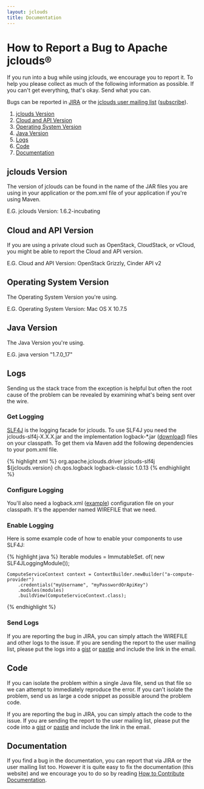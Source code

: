 ```yaml
---
layout: jclouds
title: Documentation
---
```


# How to Report a Bug to Apache jclouds&reg;

If you run into a bug while using jclouds, we encourage you to report it. To help you please collect as much of the following information as possible. If you can't get everything, that's okay. Send what you can.

Bugs can be reported in [JIRA](https://issues.apache.org/jira/browse/JCLOUDS) or the [jclouds user mailing list](mailto:user@jclouds.apache.org) ([subscribe](mailto:jclouds-user-subscribe@apache.org)).

1. [jclouds Version](#jclouds-version)
1. [Cloud and API Version](#cloud-version)
1. [Operating System Version](#os-version)
1. [Java Version](#java-version)
1. [Logs](#logs)
1. [Code](#code)
1. [Documentation](#doc)

## <a id="jclouds-version"></a>jclouds Version

The version of jclouds can be found in the name of the JAR files you are using in your application or the pom.xml file of your application if you're using Maven.

E.G. jclouds Version: 1.6.2-incubating

## <a id="cloud-version"></a>Cloud and API Version

If you are using a private cloud such as OpenStack, CloudStack, or vCloud, you might be able to report the Cloud and API version.

E.G. Cloud and API Version: OpenStack Grizzly, Cinder API v2

## <a id="os-version"></a>Operating System Version

The Operating System Version you're using.

E.G. Operating System Version: Mac OS X 10.7.5

## <a id="java-version"></a>Java Version

The Java Version you're using.

E.G. java version "1.7.0_17"

## <a id="logs"></a>Logs

Sending us the stack trace from the exception is helpful but often the root cause of the problem can be revealed by examining what's being sent over the wire.

### Get Logging

[SLF4J](http://www.slf4j.org/) is the logging facade for jclouds. To use SLF4J you need the jclouds-slf4j-X.X.X.jar and the implementation logback-*.jar ([download](http://logback.qos.ch/download.html)) files on your classpath. To get them via Maven add the following dependencies to your pom.xml file.

{% highlight xml %}
<dependencies>
  <dependency>
    <groupId>org.apache.jclouds.driver</groupId>
    <artifactId>jclouds-slf4j</artifactId>
    <version>${jclouds.version}</version>
  </dependency>
  <dependency>
    <groupId>ch.qos.logback</groupId>
    <artifactId>logback-classic</artifactId>
    <version>1.0.13</version>
  </dependency>
</dependencies>
{% endhighlight %}

### Configure Logging

You'll also need a logback.xml ([example](https://github.com/jclouds/jclouds/blob/master/compute/src/test/resources/logback.xml)) configuration file on your classpath. It's the appender named WIREFILE that we need.

### Enable Logging

Here is some example code of how to enable your components to use SLF4J:

{% highlight java %}
    Iterable<Module> modules = ImmutableSet.<Module> of(
        new SLF4JLoggingModule());
    
    ComputeServiceContext context = ContextBuilder.newBuilder("a-compute-provider")
        .credentials("myUsername", "myPasswordOrApiKey")
        .modules(modules)
        .buildView(ComputeServiceContext.class);
{% endhighlight %}

### Send Logs

If you are reporting the bug in JIRA, you can simply attach the WIREFILE and other logs to the issue. If you are sending the report to the user mailing list, please put the logs into a [gist](https://gist.github.com/) or [pastie](http://pastie.org/) and include the link in the email.

## <a id="code"></a>Code

If you can isolate the problem within a single Java file, send us that file so we can attempt to immediately reproduce the error. If you can't isolate the problem, send us as large a code snippet as possible around the problem code. 

If you are reporting the bug in JIRA, you can simply attach the code to the issue. If you are sending the report to the user mailing list, please put the code into a [gist](https://gist.github.com/) or [pastie](http://pastie.org/) and include the link in the email.

## <a id="doc"></a>Documentation

If you find a bug in the documentation, you can report that via JIRA or the user mailing list too. However it is quite easy to fix the documentation (this website) and we encourage you to do so by reading [How to Contribute Documentation](https://wiki.apache.org/jclouds/How%20to%20Contribute%20Documentation).
